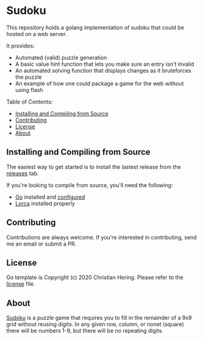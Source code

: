 Sudoku
===========

This repository holds a golang implementation of sudoku that could be hosted on a web server.

It provides:

  * Automated (valid) puzzle generation
  * A basic value hint function that lets you make sure an entry isn't invalid
  * An automated solving function that displays changes as it bruteforces the puzzle
  * An example of how one could package a game for the web without using flash

Table of Contents:

  * [Installing and Compiling from Source](#installing-and-compiling-from-source)
  * [Contributing](#contributing)
  * [License](#license)
  * [About](#about)

Installing and Compiling from Source
------------

The easiest way to get started is to install the lastest release from the [releases](https://github.com/ChristianHering/sudoku/releases) tab.


If you're looking to compile from source, you'll need the following:

  * [Go](https://golang.org) installed and [configured](https://golang.org/doc/install)
  * [Lorca](https://github.com/zserge/lorca) installed properly

Contributing
------------

Contributions are always welcome. If you're interested in contributing, send me an email or submit a PR.

License
-------

Go template is Copyright (c) 2020 Christian Hering. Please refer to the [license](/LICENSE) file.

About
-----

[Sudoku](https://en.wikipedia.org/wiki/Sudoku) is a puzzle game that requires you to fill in the remainder of a 9x9 grid without reusing digits. In any given row, column, or nonet (square) there will be numbers 1-9, but there will be no repeating digits.